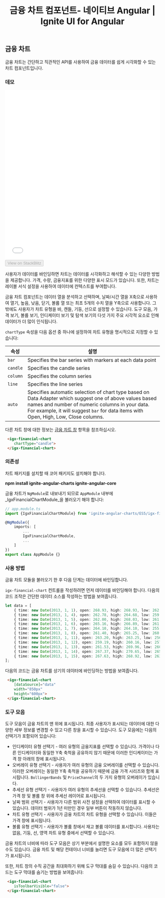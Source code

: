 ﻿---
title: 금융 차트 컴포넌트- 네이티브 Angular | Ignite UI for Angular
_description: Ignite UI for Angular 금융 차트 컴포넌트는 간단하고 직관적인 API를 사용하여 재무 데이터를 표시하도록 쉽게 구성되어 있으며, 사용자가 데이터를 바인딩하면 차트는 데이터를 시각화하고 해석할 수 있는 다양한 방법을 제공합니다.
_keywords: Ignite UI for Angular, Angular, 네이티브 Angular 컴포넌트 세트, 네이티브 Angular 컨트롤, 네이티브 Angular 컴포넌트, 네이티브 Angular 컴포넌트 라이브러리, Angular 차트, Angular 차트 컨트롤, Angular 차트 예제, Angular 그리드 컴포넌트, Angular 차트 컴포넌트, Angular 금융 차트
_language: kr
---
## 금융 차트

금융 차트는 간단하고 직관적인 API를 사용하여 금융 데이터를 쉽게 시각화할 수 있는 차트 컴포넌트입니다. 

### 데모

<div class="sample-container" style="height: 550px">
    <iframe id="financial-chart-overview-sample-iframe" src='{environment:demosBaseUrl}/financial-chart-overview-sample' width="100%" height="100%" seamless frameBorder="0" onload="onSampleIframeContentLoaded(this);"></iframe>
</div>
<div>
    <button data-localize="stackblitz" disabled class="stackblitz-btn"   data-iframe-id="financial-chart-overview-sample-iframe" data-demos-base-url="{environment:demosBaseUrl}">View on StackBlitz
    </button>
</div>

<div class="divider--half"></div>

사용자가 데이터를 바인딩하면 차트는 데이터를 시각화하고 해석할 수 있는 다양한 방법을 제공합니다. 가격, 수량, 금융지표를 위한 다양한 표시 모드가 있습니다. 또한, 차트는 레이블 서식 설정을 사용하여 데이터에 컨텍스트를 부여합니다.

금융 차트 컴포넌트는 데이터 열을 분석하고 선택하며, 날짜/시간 열을 X축으로 사용하여 열기, 높음, 낮음, 닫기, 볼륨 열 또는 최초 5개의 수치 열을 Y축으로 사용합니다. 그 밖에도 사용자가 차트 유형을 바, 캔들, 기둥, 선으로 설정할 수 있습니다. 도구 모음, 가격 보기, 볼륨 보기, 인디케이터 보기 및 탐색 보기의 다섯 가지 주요 시각적 요소로 인해 데이터가 더 많이 인식됩니다.

`chartType` 속성을 다음 옵션 중 하나에 설정하여 차트 유형을 명시적으로 지정할 수 있습니다:

속성|설명
---|---
`bar`|Specifies the bar series with markers at each data point
`candle`|Specifies the candle series
`column`|Specifies the column series
`line`|Specifies the line series
`auto`|Specifies automatic selection of chart type based on Data Adapter which suggest one of above values based names and number of numeric columns in your data. For example, it will suggest `bar` for data items with Open, High, Low, Close columns.

다른 차트 창에 대한 정보는 [금융 차트 창](financialchart_panes.md) 항목을 참조하십시오.

```html
 <igx-financial-chart
    chartType="candle">
 </igx-financial-chart>
```

### 의존성

차트 패키지를 설치할 때 코어 패키지도 설치해야 합니다.

**npm install ignite-angular-charts ignite-angular-core**

금융 차트가 `NgModule`로 내보내기 되므로 `AppModule` 내부에 _IgxFinancialChartModule_을 불러오기 해야 합니다:

```typescript
// app.module.ts
import {IgxFinancialChartModule} from 'ignite-angular-charts/ES5/igx-financialchart-module'

@NgModule({
    imports: [
        ...
        IgxFinancialChartModule,
        ...
    ]
})
export class AppModule {}
```

<div class="divider--half"></div>

### 사용 방법
금융 차트 모듈을 불러오기 한 후 다음 단계는 데이터에 바인딩합니다.

`igx-financial-chart` 컨트롤을 작성하려면 먼저 데이터를 바인딩해야 합니다. 다음의 코드 조작은 간단한 데이터 소스를 작성하는 방법을 보여줍니다.

```typescript
let data = [
	{ time: new Date(2013, 1, 1), open: 268.93, high: 268.93, low: 262.80, close: 265.00, volume: 6118146 },
	{ time: new Date(2013, 1, 4), open: 262.78, high: 264.68, low: 259.07, close: 259.98, volume: 3723793 },
	{ time: new Date(2013, 1, 5), open: 262.00, high: 268.03, low: 261.46, close: 266.89, volume: 4013780 },
	{ time: new Date(2013, 1, 6), open: 265.16, high: 266.89, low: 261.11, close: 262.22, volume: 2772204 },
	{ time: new Date(2013, 1, 7), open: 264.10, high: 264.10, low: 255.11, close: 260.23, volume: 3977065 },
	{ time: new Date(2013, 1, 8), open: 261.40, high: 265.25, low: 260.56, close: 261.95, volume: 3879628 },
	{ time: new Date(2013, 1, 11), open: 263.20, high: 263.25, low: 256.60, close: 257.21, volume: 3407457 },
	{ time: new Date(2013, 1, 12), open: 259.19, high: 260.16, low: 257.00, close: 258.70, volume: 2944730 },
	{ time: new Date(2013, 1, 13), open: 261.53, high: 269.96, low: 260.30, close: 269.47, volume: 5295786 },
	{ time: new Date(2013, 1, 14), open: 267.37, high: 270.65, low: 265.40, close: 269.24, volume: 3464080 },
	{ time: new Date(2013, 1, 15), open: 267.63, high: 268.92, low: 263.11, close: 265.09, volume: 3981233 }
];
```

다음의 코드는 금융 차트를 상기의 데이터에 바인딩하는 방법을 보여줍니다.

```html
 <igx-financial-chart
    [dataSource]="data"
    width="850px"
    height="600px">
 </igx-financial-chart>
```

### 도구 모음
도구 모음이 금융 차트의 맨 위에 표시됩니다. 최종 사용자가 표시되는 데이터에 대한 다양한 세부 정보를 변경할 수 있고 다른 창을 표시할 수 있습니다. 도구 모음에는 다음의 선택기가 포함되어 있습니다:
- 인디케이터 유형 선택기 - 여러 유형의 금융지표를 선택할 수 있습니다. 가격이나 다른 인디케이터와 동일한 Y축 축척을 공유하지 않기 때문에 이러한 인디케이터는 가격 창 아래의 창에 표시됩니다.
- 오버레이 유형 선택기 - 사용자가 여러 유형의 금융 오버레이를 선택할 수 있습니다. 이러한 오버레이는 동일한 Y축 축척을 공유하기 때문에 금융 가격 시리즈와 함께 표시됩니다. `BollingerBands` 및 `PriceChannel`의 두 가지 유형의 오버레이가 있습니다.
- 추세선 유형 선택기 - 사용자가 여러 유형의 추세선을 선택할 수 있습니다. 추세선은 가격 창 및 볼륨 창 위에 추세선 레이어로 표시됩니다.
- 날짜 범위 선택기 - 사용자가 다른 범위 사전 설정을 선택하여 데이터를 표시할 수 있습니다. 데이터 범위가 1년 미만인 경우 일부 버튼이 작동하지 않습니다.
- 차트 유형 선택기 - 사용자가 금융 차트의 차트 유형을 선택할 수 있습니다. 이들은 가격 창에 표시됩니다.
- 볼륨 유형 선택기 - 사용자가 볼륨 창에서 재고 볼륨 데이터를 표시합니다. 사용자는 없음, 기둥, 선, 영역 차트 유형 중에서 선택할 수 있습니다.

금융 차트의 너비에 따라 도구 모음은 상기 부분에서 설명한 요소를 모두 포함하지 않을 수도 있습니다. 금융 차트 및 해당 컨테이너 너비를 늘리면 도구 모음에 더 많은 선택기가 표시됩니다.

또한, 차트 창의 수직 공간을 최대화하기 위해 도구 막대를 숨길 수 있습니다. 다음의 코드는 도구 막대를 숨기는 방법을 보여줍니다:

```html
 <igx-financial-chart
    isToolbarVisible="false">
 </igx-financial-chart>
```